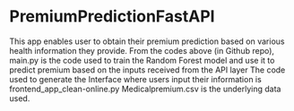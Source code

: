 # PremiumPredictionFastAPI
This app enables user to obtain their premium prediction based on various health information they provide.
From the codes above (in Github repo), main.py is the code used to train the Random Forest model and use it to predict premium based on the inputs received from the API layer
The code used to generate the Interface where users input their information is frontend_app_clean-online.py
Medicalpremium.csv is the underlying data used.
